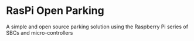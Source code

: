# RasPi Open Parking
A simple and open source parking solution using the Raspberry Pi series of SBCs and micro-controllers
